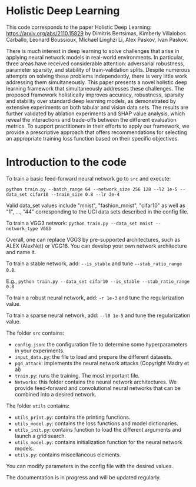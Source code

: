# Holistic Deep Learning

This code corresponds to the paper Holistic Deep Learning: https://arxiv.org/abs/2110.15829
by Dimitris Bertsimas, Kimberly Villalobos Carballo, Léonard Boussioux, Michael Linghzi Li, Alex Paskov, Ivan Paskov.

There is much interest in deep learning to solve challenges that arise in applying neural network models in real-world environments. In particular, three areas have received considerable attention: adversarial robustness, parameter sparsity, and stability of train-validation splits. Despite numerous attempts on solving these problems independently, there is very little work addressing them simultaneously. This paper presents a novel holistic deep learning framework that simultaneously addresses these challenges. The proposed framework holistically improves accuracy, robustness, sparsity and stability over standard deep learning models, as demonstrated by extensive experiments on both tabular and vision data sets. The results are further validated by ablation experiments and SHAP value analysis, which reveal the interactions and trade-offs between the different evaluation metrics. To support practitioners in their efforts to apply our framework, we provide a prescriptive approach that offers recommendations for selecting an appropriate training loss function based on their specific objectives.

# Introduction to the code

To train a basic feed-forward neural network go to ```src``` and execute:

```python train.py --batch_range 64 --network_size 256 128 --l2 1e-5 --data_set cifar10 --train_size 0.8 --lr 3e-4 ```

Valid data_set values include "mnist", "fashion_mnist", "cifar10" as well as  "1", ..., "44" corresponding to the UCI data sets described in the config file.

To train a VGG3 network:
```python train.py --data_set mnist --network_type VGG3```

Overall, one can replace VGG3 by pre-supported architectures, such as ALEX (AlexNet) or VGG16. You can develop your own network architecture and name it.

To train a stable network, add: ```--is_stable``` and tune ```--stab_ratio_range 0.8```.

E.g., ```python train.py --data_set cifar10 --is_stable --stab_ratio_range 0.8```

To train a robust neural network, add: ```-r 1e-3``` and tune the regularization value.

To train a sparse neural network, add: ```--l0 1e-5``` and tune the regularization value.

The folder ```src``` contains:
- ```config.json```: the configuration file to determine some hyperparameters in your experiments.
- ```input_data.py```: the file to load and prepare the different datasets.
- ```pgd_attack```: implements the neural network attacks (Copyright Madry et al)
- ```train.py```: runs the training. The most important file.
- ```Networks```: this folder contains the neural network architectures. We provide feed-forward and convolutional neural networks that can be combined into a desired network.

The folder ```utils``` contains:
- ```utils_print.py```: contains the printing functions.
- ```utils_model.py```: contains the loss functions and model dictionaries.
- ```utils_init.py```: contains function to load the different arguments and launch a grid search.
- ```utils_model.py```: contains initialization function for the neural network models.
- ```utils.py```: contains miscellaneous elements.

You can modify parameters in the config file with the desired values.

The documentation is in progress and will be updated regularly.
